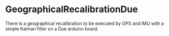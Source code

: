 # GeographicalRecalibrationDue
There is a geographical recalibration to be executed by GPS and IMU with a simple Kalman filter on a Due arduino board.
